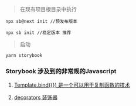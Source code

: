 > 在现有项目根目录中执行

```base
npx sb@next init //预发布版本

npx sb init //稳定版本 推荐
```

> 启动

```base
yarn storybook
```

### Storybook 涉及到的非常规的Javascript

1. [Template.bind({}) 是一个可以用于复制函数的技术](https://developer.mozilla.org/zh-CN/docs/Web/JavaScript/Reference/Global_Objects/Function/bind)

2. [decorators 装饰器](https://storybook.js.org/docs/react/writing-stories/decorators)
